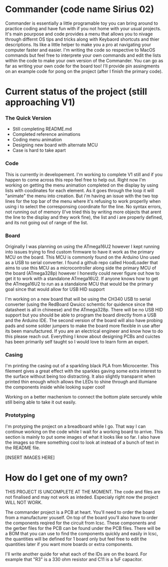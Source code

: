 # Commander (code name Sirius 02)
Commander is essentially a little programable toy you can bring around to practice coding and have fun with if you not home with your usual projects. It's main pourpose and code provides a menu that allows you to nivage through differnt OS tips and tricks along with Keybaord shortcuts and thier descriptions. Its like a little helper to make you a pro at navigating your computer faster and easier. I'm writing the code so respective to MacOS commands but feel free to interprete your own commands and edit the lists within the code to make your own version of the Commander. You can go as far as writing your own code for the board too! I'll provide pin assingments on an example code for pong on the project (after I finish the primary code). 

# Current status of the project (still approaching V1)

### The Quick Version
- Still completing README.md
- Completed reference animations
- Coding menu animation
- Designing new board with alternate MCU
- Case is hard to take apart

### Code
This is currently in developement. I'm working to complete V1 still and if you happen to come across this repo feel free to help out. Right now I'm working on getting the menu animation completed on the display by using lists with coodinates for each element. As it goes through the loop it will "animate" the menu into creation. But i'm having an issue with the two top lines for the top bar of the menu where it's refusing to work properlly when using i to select the corresponsing coordinate for the line. No syntax errors, not running out of memory (I've tried this by writing more objects that arent the line to the display and they work fine), the list and i are properly defined, and its not going out of range of the list. 

### Board
Originally I was planning on using the ATmega16U2 however I kept running into issues trying to find custom firmware to have it work as the primary MCU on the board. This MCU is commonly found on the Arduino Uno used as a USB to serial converter. I found a github repo called HoodLoader that aims to use this MCU as a microcontroller along side the primary MCU of the board (ATmega328p) however I honestly could never figure out how to get it to work with a standalone ATmega16U2. If anyone knows how to get the ATmega16U2 to run as a standalone MCU that would be the primary goal since that would allow for USB HID support

I'm working on a new board that will be using the CH340 USB to serial converter (using the RedBoard Qwuicc schemtic for quidence since the datasheet is all in chineese) and the ATmega328p. There will be no USB HID support but you should be able to program the board directly from a USB and the Arduino IDE. The second version of the board will also have probing pads and some solder jumpers to make the board more flexible in use after its been manufactured. If you are an electrical engineer and know how to do this please reach out. Everything I know about designing PCBs and cuictes has been primarily self taught so I would love to learn form an expert. 

### Casing
I'm printing the casing out of a sparkling black PLA from Microcenter. This filement gives a great effect with the sparkles gaving some extra interest to the surface without being too distracting. It also slightly transparnt when printed thin enough which allows the LEDs to shine through and illumiane the components inside while looking super cool! 

Working on a better machenism to connect the bottom plate sercurely while still being able to take it out easily. 

### Prototyping
I'm protyping the project on a breadboard while I go. That way I can continue working on the code while I wait for a working board to arrive. This section is mainly to put some images of what it looks like so far. I also have the images so there something cool to look at instead of a bunch of text in the README file. 

[INSERT IMAGES HERE]

# How do I get one of my own?
THIS PROJECT IS UNCOMPLETE AT THE MOMENT. The code and files are not finalised and may not work as inteded. Especialy right now the project WILL NOT WORK.

The commander project is a PCB at heart. You'll need to order the board from a manufacturer youself. On top of the board you'll also have to order the components reqired for the circuit from lcsc. These components and the gerber files for the PCB can be found under the PCB files. There will be a BOM that you can use to find the components quickly and easily in lcsc, the quantities will be defined for 1 board only but feel free to edit the quantities later if you want more boards or extra components.

I'll write another quide for what each of the IDs are on the board. For example that "R3" is a 330 ohm resistor and C11 is a 1uF capacitor. 

